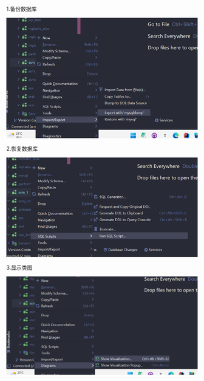 1.备份数据库



![image-20220806195530042](./assets/image-20220806195530042-16597869386551-1670815412829-1.png)

2.恢复数据库

![image-20220806195615313](./assets/image-20220806195615313-1670815414722-3.png)

3.显示类图

![image-20220806195636073](./assets/image-20220806195636073-1670815415902-5.png)